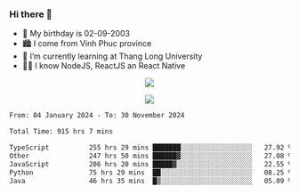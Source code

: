 ### Hi there 👋
- 🎂 My birthday is 02-09-2003
- 🏙️ I come from Vinh Phuc province
- 🌱 I’m currently learning at Thang Long University
- 🧑‍💻 I know NodeJS, ReactJS an React Native
<p align="center"><img src="https://github-readme-stats.vercel.app/api?username=tmquang0209&show_icons=true&theme=gradient"></p>
<p align="center"><img src="https://github-readme-stats.vercel.app/api/top-langs/?username=tmquang0209&hide=scss,css&langs_count=10"></p>
<!--START_SECTION:waka-->

```txt
From: 04 January 2024 - To: 30 November 2024

Total Time: 915 hrs 7 mins

TypeScript          255 hrs 29 mins ███████░░░░░░░░░░░░░░░░░░   27.92 %
Other               247 hrs 50 mins ██████▓░░░░░░░░░░░░░░░░░░   27.08 %
JavaScript          206 hrs 20 mins █████▓░░░░░░░░░░░░░░░░░░░   22.55 %
Python              75 hrs 29 mins  ██░░░░░░░░░░░░░░░░░░░░░░░   08.25 %
Java                46 hrs 35 mins  █▒░░░░░░░░░░░░░░░░░░░░░░░   05.09 %
```

<!--END_SECTION:waka-->
